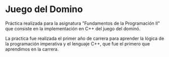# Juego del Domino
Práctica realizada para la asignatura "Fundamentos de la Programación II" que consiste en la implementación en C++ del juego del dominó. 

La practica fue realizada el primer año de carrera para aprender la lógica de la programación imperativa y el lenguaje C++, que fue el primero que aprendimos en la carrera. 
